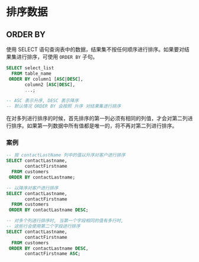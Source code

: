 # 排序数据

## ORDER BY

使用 SELECT 语句查询表中的数据，结果集不按任何顺序进行排序。如果要对结果集进行排序，可使用 `ORDER BY` 子句。

```sql
SELECT select_list
  FROM table_name
 ORDER BY column1 [ASC|DESC],
       column2 [ASC|DESC],
       ...;

-- ASC 表示升序, DESC 表示降序
-- 默认情况 ORDER BY 会按照 升序 对结果集进行排序
```

在对多列进行排序的时候，首先排序的第一列必须有相同的列值，才会对第二列进行排序。如果第一列数据中所有值都是唯一的，将不再对第二列进行排序。

### 案例

```sql
-- 按 contactLastName 列中的值以升序对客户进行排序
SELECT contactLastname,
       contactFirstname
  FROM customers
 ORDER BY contactLastname;

-- 以降序对客户进行排序
SELECT contactLastname,
       contactFirstname
  FROM customers
 ORDER BY contactLastname DESC;
```

```sql
-- 对多个列进行排序时, 当第一个字段相同的值有多行时,
-- 这些行会使用第二个字段进行排序
SELECT contactLastname,
       contactFirstname
  FROM customers
 ORDER BY contactLastname DESC,
       contactFirstname ASC;
```
